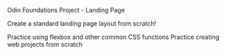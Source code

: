 Odin Foundations Project - Landing Page

Create a standard landing page layout from scratch!

Practice using flexbox and other common CSS functions
Practice creating web projects from scratch

